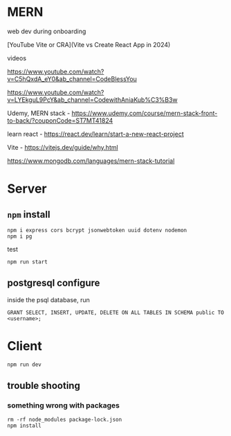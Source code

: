 # MERN
web dev during onboarding


[YouTube Vite or CRA](Vite vs Create React App in 2024)

videos

https://www.youtube.com/watch?v=C5hQxdA_eY0&ab_channel=CodeBlessYou 

https://www.youtube.com/watch?v=LYEkguL9PcY&ab_channel=CodewithAniaKub%C3%B3w

Udemy, MERN stack - https://www.udemy.com/course/mern-stack-front-to-back/?couponCode=ST7MT41824 

learn react - https://react.dev/learn/start-a-new-react-project

Vite - https://vitejs.dev/guide/why.html 

https://www.mongodb.com/languages/mern-stack-tutorial


# Server 

## `npm` install
```
npm i express cors bcrypt jsonwebtoken uuid dotenv nodemon 
npm i pg
```

test
```
npm run start 
```
## postgresql configure
inside the psql database, run
```
GRANT SELECT, INSERT, UPDATE, DELETE ON ALL TABLES IN SCHEMA public TO <username>;
```

# Client 

`npm run dev`

## trouble shooting

### something wrong with packages
```
rm -rf node_modules package-lock.json
npm install
```